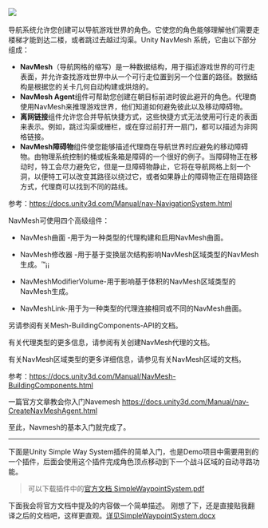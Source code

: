 ﻿﻿﻿﻿![](https://longshilin.com/images/20191107095720.png)

导航系统允许您创建可以导航游戏世界的角色。它使您的角色能够理解他们需要走楼梯才能到达二楼，或者跳过去越过沟渠。Unity NavMesh
系统，它由以下部分组成：

- **NavMesh**（导航网格的缩写）是一种数据结构，用于描述游戏世界的可行走表面，并允许查找游戏世界中从一个可行走位置到另一个位置的路径。数据结构是根据您的关卡几何自动构建或烘焙的。
- **NavMesh Agent**组件可帮助您创建在朝目标前进时彼此避开的角色。代理商使用NavMesh来推理游戏世界，他们知道如何避免彼此以及移动障碍物。
- **离网链接**组件允许您合并导航快捷方式，这些快捷方式无法使用可行走的表面来表示。例如，跳过沟渠或栅栏，或在穿过前打开一扇门，都可以描述为非网格链接。
- **NavMesh障碍物**组件使您能够描述代理商在导航世界时应避免的移动障碍物。由物理系统控制的桶或板条箱是障碍的一个很好的例子。当障碍物正在移动时，特工会尽力避免它，但是一旦障碍物静止，它将在导航网格上刻一个洞，以便特工可以改变其路径以绕过它，或者如果静止的障碍物正在阻碍路径方式，代理商可以找到不同的路线。

参考：https://docs.unity3d.com/Manual/nav-NavigationSystem.html


NavMesh可使用四个高级组件：

- NavMesh曲面 -用于为一种类型的代理构建和启用NavMesh曲面。

- NavMesh修改器 -用于基于变换层次结构影响NavMesh区域类型的NavMesh生成。™¡¡

- NavMeshModifierVolume-用于影响基于体积的NavMesh区域类型的NavMesh生成。

- NavMeshLink-用于为一种类型的代理连接相同或不同的NavMesh曲面。

另请参阅有关Mesh-BuildingComponents-API的文档。

有关代理类型的更多信息，请参阅有关创建NavMesh代理的文档。

有关NavMesh区域类型的更多详细信息，请参见有关NavMesh区域的文档。

参考：https://docs.unity3d.com/Manual/NavMesh-BuildingComponents.html

一篇官方文章教会你入门Navemesh
https://docs.unity3d.com/Manual/nav-CreateNavMeshAgent.html

至此，Navmesh的基本入门就完成了。

----

下面是Unity Simple Way System插件的简单入门，也是Demo项目中需要用到的一个插件，后面会使用这个插件完成角色顶点移动到下一个战斗区域的自动寻路功能。

> 可以下载插件中的[官方文档 SimpleWaypointSystem.pdf](https://longshilin.com/files/SimpleWaypointSystem.pdf)


下面我会将官方文档中提及的内容做一个简单描述。
刚想了下，还是直接贴我翻译之后的文档吧，这样更直观。[详见SimpleWaypointSystem.docx](https://longshilin.com/files/SimpleWaypointSystem.docx)
